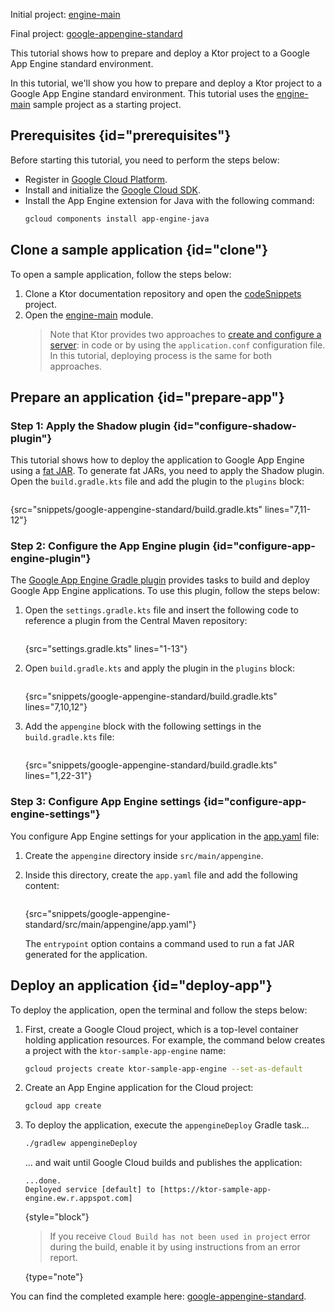 [//]: # (title: Google App Engine)

<microformat>
<p>
<control>Initial project</control>: <a href="https://github.com/ktorio/ktor-documentation/tree/%current-branch%/codeSnippets/snippets/engine-main">engine-main</a>
</p>
<p>
<control>Final project</control>: <a href="https://github.com/ktorio/ktor-documentation/tree/%current-branch%/codeSnippets/snippets/google-appengine-standard">google-appengine-standard</a>
</p>
</microformat>

<excerpt>
This tutorial shows how to prepare and deploy a Ktor project to a Google App Engine standard environment.
</excerpt>

In this tutorial, we'll show you how to prepare and deploy a Ktor project to a Google App Engine standard environment. This tutorial uses the [engine-main](https://github.com/ktorio/ktor-documentation/tree/%current-branch%/codeSnippets/snippets/engine-main) sample project as a starting project.



## Prerequisites {id="prerequisites"}
Before starting this tutorial, you need to perform the steps below:
* Register in [Google Cloud Platform](https://console.cloud.google.com/).
* Install and initialize the [Google Cloud SDK](https://cloud.google.com/sdk/docs/install).
* Install the App Engine extension for Java with the following command:
   ```Bash
   gcloud components install app-engine-java
   ```

## Clone a sample application {id="clone"}
To open a sample application, follow the steps below:
1. Clone a Ktor documentation repository and open the [codeSnippets](https://github.com/ktorio/ktor-documentation/tree/%current-branch%/codeSnippets) project.
2. Open the [engine-main](https://github.com/ktorio/ktor-documentation/tree/%current-branch%/codeSnippets/snippets/engine-main) module.
   > Note that Ktor provides two approaches to [create and configure a server](create_server.xml): in code or by using the `application.conf` configuration file. In this tutorial, deploying process is the same for both approaches.

## Prepare an application {id="prepare-app"}
### Step 1: Apply the Shadow plugin {id="configure-shadow-plugin"}
This tutorial shows how to deploy the application to Google App Engine using a [fat JAR](fatjar.md). To generate fat JARs, you need to apply the Shadow plugin. Open the `build.gradle.kts` file and add the plugin to the `plugins` block:
```kotlin
```
{src="snippets/google-appengine-standard/build.gradle.kts" lines="7,11-12"}


### Step 2: Configure the App Engine plugin {id="configure-app-engine-plugin"}
The [Google App Engine Gradle plugin](https://github.com/GoogleCloudPlatform/app-gradle-plugin) provides tasks to build and deploy Google App Engine applications. To use this plugin, follow the steps below:

1. Open the `settings.gradle.kts` file and insert the following code to reference a plugin from the Central Maven repository:
   ```groovy
   ```
   {src="settings.gradle.kts" lines="1-13"}

2. Open `build.gradle.kts` and apply the plugin in the `plugins` block:
   ```kotlin
   ```
   {src="snippets/google-appengine-standard/build.gradle.kts" lines="7,10,12"}

3. Add the `appengine` block with the following settings in the `build.gradle.kts` file:
   ```kotlin
   ```
   {src="snippets/google-appengine-standard/build.gradle.kts" lines="1,22-31"}


### Step 3: Configure App Engine settings {id="configure-app-engine-settings"}
You configure App Engine settings for your application in the [app.yaml](https://cloud.google.com/appengine/docs/standard/python/config/appref) file:
1. Create the `appengine` directory inside `src/main/appengine`.
2. Inside this directory, create the `app.yaml` file and add the following content:
   ```yaml
   ```
   {src="snippets/google-appengine-standard/src/main/appengine/app.yaml"}
   
   The `entrypoint` option contains a command used to run a fat JAR generated for the application.


## Deploy an application {id="deploy-app"}

To deploy the application, open the terminal and follow the steps below:

1. First, create a Google Cloud project, which is a top-level container holding application resources. For example, the command below creates a project with the `ktor-sample-app-engine` name:
   ```Bash
   gcloud projects create ktor-sample-app-engine --set-as-default
   ```
   
2. Create an App Engine application for the Cloud project:
   ```Bash
   gcloud app create
   ```

3. To deploy the application, execute the `appengineDeploy` Gradle task...
   ```Bash
   ./gradlew appengineDeploy
   ```
   ... and wait until Google Cloud builds and publishes the application:
   ```
   ...done.
   Deployed service [default] to [https://ktor-sample-app-engine.ew.r.appspot.com]
   ```
   {style="block"}
   > If you receive `Cloud Build has not been used in project` error during the build, enable it by using instructions from an error report.
   >
   {type="note"}

You can find the completed example here: [google-appengine-standard](https://github.com/ktorio/ktor-documentation/tree/%current-branch%/codeSnippets/snippets/google-appengine-standard).
